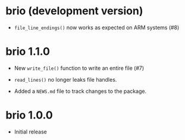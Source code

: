 # brio (development version)

* `file_line_endings()` now works as expected on ARM systems (#8)

# brio 1.1.0

* New `write_file()` function to write an entire file (#7)

* `read_lines()` no longer leaks file handles.

* Added a `NEWS.md` file to track changes to the package.

# brio 1.0.0

* Initial release
